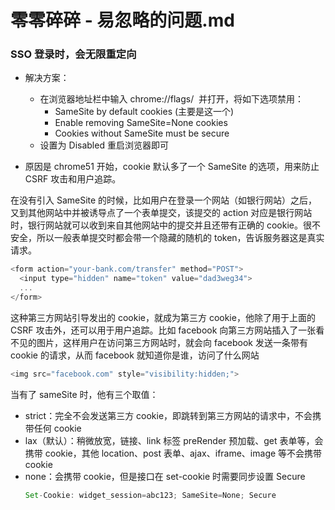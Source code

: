 # 零零碎碎 - 易忽略的问题.md

### SSO 登录时，会无限重定向

- 解决方案：

  - 在浏览器地址栏中输入 chrome://flags/  并打开，将如下选项禁用：
    - SameSite by default cookies (主要是这一个)
    - Enable removing SameSite=None cookies
    - Cookies without SameSite must be secure
  - 设置为 Disabled 重启浏览器即可

- 原因是 chrome51 开始，cookie 默认多了一个 SameSite 的选项，用来防止 CSRF 攻击和用户追踪。

在没有引入 SameSite 的时候，比如用户在登录一个网站（如银行网站）之后，又到其他网站中并被诱导点了一个表单提交，该提交的 action 对应是银行网站时，银行网站就可以收到来自其他网站中的提交并且还带有正确的 cookie。很不安全，所以一般表单提交时都会带一个隐藏的随机的 token，告诉服务器这是真实请求。

```js
<form action="your-bank.com/transfer" method="POST">
  <input type="hidden" name="token" value="dad3weg34">
  ...
</form>
```

这种第三方网站引导发出的 cookie，就成为第三方 cookie，他除了用于上面的 CSRF 攻击外，还可以用于用户追踪。比如 facebook 向第三方网站插入了一张看不见的图片，这样用户在访问第三方网站时，就会向 facebook 发送一条带有 cookie 的请求，从而 facebook 就知道你是谁，访问了什么网站

```js
<img src="facebook.com" style="visibility:hidden;">
```

当有了 sameSite 时，他有三个取值：

- strict：完全不会发送第三方 cookie，即跳转到第三方网站的请求中，不会携带任何 cookie
- lax（默认）：稍微放宽，链接、link 标签 preRender 预加载、get 表单等，会携带 cookie，其他 location、post 表单、ajax、iframe、image 等不会携带 cookie
- none：会携带 cookie，但是接口在 set-cookie 时需要同步设置 Secure
  ```js
  Set-Cookie: widget_session=abc123; SameSite=None; Secure
  ```
